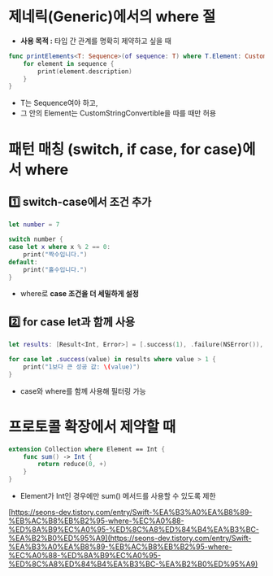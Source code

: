 # **제네릭(Generic)에서의 where 절**

- **사용 목적 :** 타입 간 관계를 명확히 제약하고 싶을 때

```Swift
func printElements<T: Sequence>(of sequence: T) where T.Element: CustomStringConvertible {
    for element in sequence {
        print(element.description)
    }
}
```

- T는 Sequence여야 하고,
- 그 안의 Element는 CustomStringConvertible을 따를 때만 허용

  

# **패턴 매칭 (switch, if case, for case)에서 where**

## **1️⃣ switch-case에서 조건 추가**

```Swift
let number = 7

switch number {
case let x where x % 2 == 0:
    print("짝수입니다.")
default:
    print("홀수입니다.")
}
```

- where로 **case 조건을 더 세밀하게 설정**

## **2️⃣ for case let과 함께 사용**

```Swift
let results: [Result<Int, Error>] = [.success(1), .failure(NSError()), .success(2)]

for case let .success(value) in results where value > 1 {
    print("1보다 큰 성공 값: \(value)")
}
```

- case와 where를 함께 사용해 필터링 가능

  

# **프로토콜 확장에서 제약할 때**

```Swift
extension Collection where Element == Int {
    func sum() -> Int {
        return reduce(0, +)
    }
}
```

- Element가 Int인 경우에만 sum() 메서드를 사용할 수 있도록 제한

  

[https://seons-dev.tistory.com/entry/Swift-%EA%B3%A0%EA%B8%89-%EB%AC%B8%EB%B2%95-where-%EC%A0%88-%ED%8A%B9%EC%A0%95-%ED%8C%A8%ED%84%B4%EA%B3%BC-%EA%B2%B0%ED%95%A9](https://seons-dev.tistory.com/entry/Swift-%EA%B3%A0%EA%B8%89-%EB%AC%B8%EB%B2%95-where-%EC%A0%88-%ED%8A%B9%EC%A0%95-%ED%8C%A8%ED%84%B4%EA%B3%BC-%EA%B2%B0%ED%95%A9)